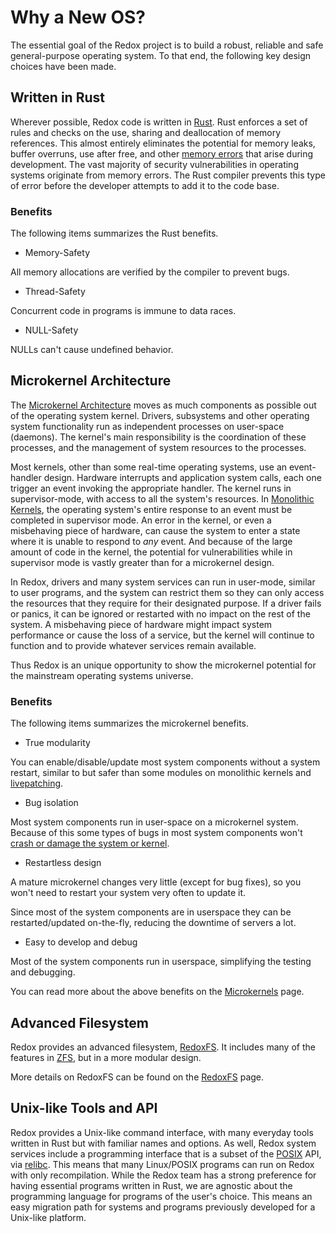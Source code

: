 # Why a New OS?

The essential goal of the Redox project is to build a robust, reliable and safe general-purpose operating system. To that end, the following key design choices have been made.

## Written in Rust

Wherever possible, Redox code is written in [Rust](https://www.rust-lang.org/). Rust enforces a set of rules and checks on the use, sharing and deallocation of memory references. This almost entirely eliminates the potential for memory leaks, buffer overruns, use after free, and other [memory errors](https://en.wikipedia.org/wiki/Memory_safety#Types_of_memory_errors) that arise during development. The vast majority of security vulnerabilities in operating systems originate from memory errors. The Rust compiler prevents this type of error before the developer attempts to add it to the code base.

### Benefits

The following items summarizes the Rust benefits.

- Memory-Safety

All memory allocations are verified by the compiler to prevent bugs.

- Thread-Safety

Concurrent code in programs is immune to data races.

- NULL-Safety

NULLs can't cause undefined behavior.

## Microkernel Architecture

The [Microkernel Architecture](https://en.wikipedia.org/wiki/Microkernel) moves as much components as possible out of the operating system kernel. Drivers, subsystems and other operating system functionality run as independent processes on user-space (daemons). The kernel's main responsibility is the coordination of these processes, and the management of system resources to the processes.

Most kernels, other than some real-time operating systems, use an event-handler design. Hardware interrupts and application system calls, each one trigger an event invoking the appropriate handler. The kernel runs in supervisor-mode, with access to all the system's resources. In [Monolithic Kernels](https://en.wikipedia.org/wiki/Monolithic_kernel), the operating system's entire response to an event must be completed in supervisor mode. An error in the kernel, or even a misbehaving piece of hardware, can cause the system to enter a state where it is unable to respond to *any* event. And because of the large amount of code in the kernel, the potential for vulnerabilities while in supervisor mode is vastly greater than for a microkernel design.

In Redox, drivers and many system services can run in user-mode, similar to user programs, and the system can restrict them so they can only access the resources that they require for their designated purpose. If a driver fails or panics, it can be ignored or restarted with no impact on the rest of the system. A misbehaving piece of hardware might impact system performance or cause the loss of a service, but the kernel will continue to function and to provide whatever services remain available.

Thus Redox is an unique opportunity to show the microkernel potential for the mainstream operating systems universe.

### Benefits

The following items summarizes the microkernel benefits.

- True modularity

You can enable/disable/update most system components without a system restart, similar to but safer than some modules on monolithic kernels and [livepatching](https://en.wikipedia.org/wiki/Kpatch).

- Bug isolation

Most system components run in user-space on a microkernel system. Because of this some types of bugs in most system components won't [crash or damage the system or kernel](https://en.wikipedia.org/wiki/Kernel_panic).

- Restartless design

A mature microkernel changes very little (except for bug fixes), so you won't need to restart your system very often to update it.

Since most of the system components are in userspace they can be restarted/updated on-the-fly, reducing the downtime of servers a lot.

- Easy to develop and debug

Most of the system components run in userspace, simplifying the testing and debugging.

You can read more about the above benefits on the [Microkernels](./microkernels.md) page.

## Advanced Filesystem

Redox provides an advanced filesystem, [RedoxFS](https://gitlab.redox-os.org/redox-os/redoxfs). It includes many of the features in [ZFS](https://en.wikipedia.org/wiki/OpenZFS), but in a more modular design. 

More details on RedoxFS can be found on the [RedoxFS](./redoxfs.md) page.

## Unix-like Tools and API

Redox provides a Unix-like command interface, with many everyday tools written in Rust but with familiar names and options. As well, Redox system services include a programming interface that is a subset of the [POSIX](https://en.wikipedia.org/wiki/POSIX) API, via [relibc](https://gitlab.redox-os.org/redox-os/relibc). This means that many Linux/POSIX programs can run on Redox with only recompilation. While the Redox team has a strong preference for having essential programs written in Rust, we are agnostic about the programming language for programs of the user's choice. This means an easy migration path for systems and programs previously developed for a Unix-like platform.
